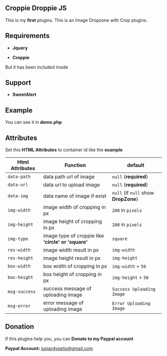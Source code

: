 ## Croppie Droppie JS

This is my **first** plugins. This is an Image Dropzone with Crop plugins.

## Requirements

- **Jquery**

- **Croppie**

But it has been included inside

## Support

- **SweetAlert**

## Example

You can see it in **demo.php**

## Attributes

Set this **HTML Attributes** to container id like the **example** 

| Html Attributes  | Function | default |
| ------------- | ------------- | ------------- |
| `data-path`  | data path url of image | `null` (**required**) |
| `data-url`  | data url to upload image  | `null` (**required**) |
| `data-img`  | data name of image if exist  | `null` (if `null` show **DropZone**)  |
| `img-width` | image width of cropping in px | `200` in `pixels` |
| `img-height` | image height of cropping in px | `200` in `pixels` |
| `img-type` | image type of croppie like **'circle' or 'square'** | `square` |
| `res-width` | image width result in px | `img-width` |
| `res-height` | image height result in px | `img-height` |
| `box-width` | box width of cropping in px | `img-width` + `50` |
| `box-height` | box height of cropping in px | `img-height` + `50` |
| `msg-success` | success message of uploading image | `Success Uploading Image` |
| `msg-error` | error message of uploading image | `Error Uploading Image` |

## Donation

If this plugins help you, you can **Donate to my Paypal account**

**Paypal Account:** juniardysetio@gmail.com